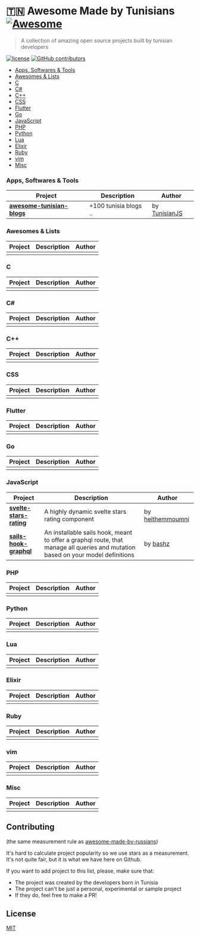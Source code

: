 # 🇹🇳 Awesome Made by Tunisians [![Awesome](https://awesome.re/badge.svg)](https://awesome.re)

> A collection of amazing open source projects built by tunisian developers

[![license](https://img.shields.io/github/license/ademking/awesome-made-by-tunisians.svg)](/LICENSE)
[![GitHub contributors](https://img.shields.io/github/contributors/ademking/awesome-made-by-tunisians.svg)](https://github.com/ademking/awesome-made-by-tunisians/graphs/contributors)

- [Apps, Softwares & Tools](#apps)
- [Awesomes & Lists](#awesomes)
- [C](#c)
- [C#](#csharp)
- [C++](#cpp)
- [CSS](#css)
- [Flutter](#flutter)
- [Go](#go)
- [JavaScript](#js)
- [PHP](#php)
- [Python](#python)
- [Lua](#lua)
- [Elixir](#elixir)
- [Ruby](#ruby)
- [vim](#vim)
- [Misc](#misc)

<a name="apps"></a>
### Apps, Softwares & Tools

| Project | Description | Author |
|--|--|--|
|  **[awesome-tunisian-blogs](https://github.com/TunisianJS/awesome-tunisian-blogs)**  |  +100 tunisia blogs ..| by [TunisianJS](https://github.com/TunisianJS) |




 
 
<a name="awesomes"></a>
### Awesomes & Lists

| Project | Description | Author |
|--|--|--|
| | | |
 
<a name="c"></a>
### C

| Project | Description | Author |
|--|--|--|
| | | |

 <a name="csharp"></a>
 ### C#
 
| Project | Description | Author |
|--|--|--|
| | | |

<a name="cpp"></a>
### C++

| Project | Description | Author |
|--|--|--|
| | | |

<a name="css"></a>
### CSS

| Project | Description | Author |
|--|--|--|
| | | |

<a name="flutter"></a>
### Flutter

| Project | Description | Author |
|--|--|--|
| | | |

<a name="go"></a>
### Go

| Project | Description | Author |
|--|--|--|
| | | |

<a name="js"></a>
### JavaScript

| Project | Description | Author |
|--|--|--|
| **[svelte-stars-rating](https://github.com/heithemmoumni/svelte-stars-rating)** |  A highly dynamic svelte stars rating component | by [heithemmoumni](https://github.com/heithemmoumni) | 
| **[sails-hook-graphql](https://github.com/bashz/sails-hook-graphql)** |  An installable sails hook, meant to offer a graphql route, that manage all queries and mutation based on your model definitions | by [bashz](https://github.com/bashz) | 

<a name="php"></a>
### PHP

| Project | Description | Author |
|--|--|--|
| | | |

<a name="python"></a>
### Python

| Project | Description | Author |
|--|--|--|
| | | |

<a name="Lua"></a>
### Lua

| Project | Description | Author |
|--|--|--|
| | | |

<a name="Elixir"></a>
### Elixir

| Project | Description | Author |
|--|--|--|
| | | |

<a name="Ruby"></a>
### Ruby

| Project | Description | Author |
|--|--|--|
| | | |

<a name="vim"></a>
### vim

| Project | Description | Author |
|--|--|--|
| | | |

<a name="misc"></a>
### Misc

| Project | Description | Author |
|--|--|--|
| | | |

## Contributing

(the same measurement rule as [awesome-made-by-russians](https://github.com/gaearon/awesome-made-by-russians))

It's hard to calculate project popularity so we use stars as a measurement. It's not quite fair, but it is what we have here on Github.

If you want to add project to this list, please, make sure that:

- The project was created by the developers born in Tunisia
- The project can't be just a personal, experimental or sample project
- If they do, feel free to make a PR!

## License

[MIT](/license)
